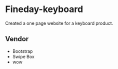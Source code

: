 # Fineday-keyboard
Created a one page website for a keyboard product.

## Vendor
* Bootstrap
* Swipe Box
* wow
